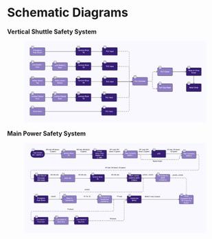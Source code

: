 # Schematic Diagrams

**Vertical Shuttle Safety System**

<figure><img src="../../.gitbook/assets/A4 - 22.jpg" alt=""><figcaption></figcaption></figure>

**Main Power Safety System**

<figure><img src="../../.gitbook/assets/A4 - 20.jpg" alt=""><figcaption></figcaption></figure>
